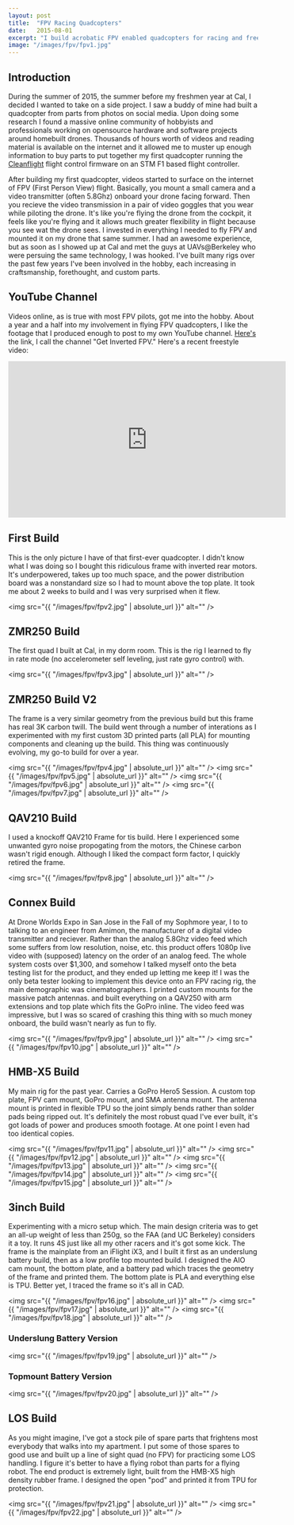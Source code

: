```yaml
---
layout: post
title:  "FPV Racing Quadcopters"
date:   2015-08-01
excerpt: "I build acrobatic FPV enabled quadcopters for racing and freestyle flight."
image: "/images/fpv/fpv1.jpg"
---
```


## Introduction

During the summer of 2015, the summer before my freshmen year at Cal, I decided I wanted to take on a side project. I saw a buddy of mine had built a quadcopter from parts from photos on social media. Upon doing some research I found a massive online community of hobbyists and professionals working on opensource hardware and software projects around homebuilt drones. Thousands of hours worth of videos and reading material is available on the internet and it allowed me to muster up enough information to buy parts to put together my first quadcopter running the <a href="https://github.com/cleanflight/cleanflight">Cleanflight</a> flight control firmware on an STM F1 based flight controller.

After building my first quadcopter, videos started to surface on the internet of FPV (First Person View) flight. Basically, you mount a small camera and a video transmitter (often 5.8Ghz) onboard your drone facing forward. Then you recieve the video transmission in a pair of video goggles that you wear while piloting the drone. It's like you're flying the drone from the cockpit, it feels like you're flying and it allows much greater flexibility in flight because you see wat the drone sees. I invested in everything I needed to fly FPV and mounted it on my drone that same summer. I had an awesome experience, but as soon as I showed up at Cal and met the guys at UAVs@Berkeley who were persuing the same technology, I was hooked. I've built many rigs over the past few years I've been involved in the hobby, each increasing in craftsmanship, forethought, and custom parts.

## YouTube Channel

Videos online, as is true with most FPV pilots, got me into the hobby. About a year and a half into my involvement in flying FPV quadcopters, I like the footage that I produced enough to post to my own YouTube channel. <a href="https://www.youtube.com/channel/UCdd2_nB8uUar0n4pbsSSuJw">Here's</a> the link, I call the channel "Get Inverted FPV." Here's a recent freestyle video:

<div class="video-wrapper">
	<div class="video-responsive">
		<iframe width="560" height="315" src="https://www.youtube.com/embed/uR2xS1kjnU0" frameborder="0" gesture="media" allow="encrypted-media" allowfullscreen></iframe>
	</div>
</div>

## First Build

This is the only picture I have of that first-ever quadcopter. I didn't know what I was doing so I bought this ridiculous frame with inverted rear motors. It's underpowered, takes up too much space, and the power distribution board was a nonstandard size so I had to mount above the top plate. It took me about 2 weeks to build and I was very surprised when it flew.

<span class="image main"><img src="{{ "/images/fpv/fpv2.jpg" | absolute_url }}" alt="" /></span>

## ZMR250 Build

The first quad I built at Cal, in my dorm room. This is the rig I learned to fly in rate mode (no accelerometer self leveling, just rate gyro control) with.

<span class="image main"><img src="{{ "/images/fpv/fpv3.jpg" | absolute_url }}" alt="" /></span>

## ZMR250 Build V2

The frame is a very similar geometry from the previous build but this frame has real 3K carbon twill. The build went through a number of interations as I experimented with my first custom 3D printed parts (all PLA) for mounting components and cleaning up the build. This thing was continuously evolving, my go-to build for over a year.

<span class="image main"><img src="{{ "/images/fpv/fpv4.jpg" | absolute_url }}" alt="" /></span>
<span class="image main"><img src="{{ "/images/fpv/fpv5.jpg" | absolute_url }}" alt="" /></span>
<span class="image main"><img src="{{ "/images/fpv/fpv6.jpg" | absolute_url }}" alt="" /></span>
<span class="image main"><img src="{{ "/images/fpv/fpv7.jpg" | absolute_url }}" alt="" /></span>

## QAV210 Build

I used a knockoff QAV210 Frame for tis build. Here I experienced some unwanted gyro noise propogating from the motors, the Chinese carbon wasn't rigid enough. Although I liked the compact form factor, I quickly retired the frame.

<span class="image main"><img src="{{ "/images/fpv/fpv8.jpg" | absolute_url }}" alt="" /></span>

## Connex Build

At Drone Worlds Expo in San Jose in the Fall of my Sophmore year, I to to talking to an engineer from Amimon, the manufacturer of a digital video transmitter and reciever. Rather than the analog 5.8Ghz video feed which some suffers from low resolution, noise, etc. this product offers 1080p live video with (supposed) latency on the order of an analog feed. The whole system costs over $1,300, and somehow I talked myself onto the beta testing list for the product, and they ended up letting me keep it! I was the only beta tester looking to implement this device onto an FPV racing rig, the main demographic was cinematographers. I printed custom mounts for the massive patch antennas. and built everything on a QAV250 with arm extensions and top plate which fits the GoPro inline. The video feed was impressive, but I was so scared of crashing this thing with so much money onboard, the build wasn't nearly as fun to fly.

<span class="image main"><img src="{{ "/images/fpv/fpv9.jpg" | absolute_url }}" alt="" /></span>
<span class="image main"><img src="{{ "/images/fpv/fpv10.jpg" | absolute_url }}" alt="" /></span>

## HMB-X5 Build

My main rig for the past year. Carries a GoPro Hero5 Session. A custom top plate, FPV cam mount, GoPro mount, and SMA antenna mount. The antenna mount is printed in flexible TPU so the joint simply bends rather than solder pads being ripped out. It's definitely the most robust quad I've ever built, it's got loads of power and produces smooth footage. At one point I even had too identical copies. 

<span class="image main"><img src="{{ "/images/fpv/fpv11.jpg" | absolute_url }}" alt="" /></span>
<span class="image main"><img src="{{ "/images/fpv/fpv12.jpg" | absolute_url }}" alt="" /></span>
<span class="image main"><img src="{{ "/images/fpv/fpv13.jpg" | absolute_url }}" alt="" /></span>
<span class="image main"><img src="{{ "/images/fpv/fpv14.jpg" | absolute_url }}" alt="" /></span>
<span class="image main"><img src="{{ "/images/fpv/fpv15.jpg" | absolute_url }}" alt="" /></span>

## 3inch Build

Experimenting with a micro setup which. The main design criteria was to get an all-up weight of less than 250g, so the FAA (and UC Berkeley) considers it a toy. It runs 4S just like all my other racers and it's got some kick. The frame is the mainplate from an iFlight iX3, and I built it first as an underslung battery build, then as a low profile top mounted build. I designed the AIO cam mount, the bottom plate, and a battery pad which traces the geometry of the frame and printed them. The bottom plate is PLA and everything else is TPU. Better yet, I traced the frame so it's all in CAD.

<span class="image main"><img src="{{ "/images/fpv/fpv16.jpg" | absolute_url }}" alt="" /></span>
<span class="image main"><img src="{{ "/images/fpv/fpv17.jpg" | absolute_url }}" alt="" /></span>
<span class="image main"><img src="{{ "/images/fpv/fpv18.jpg" | absolute_url }}" alt="" /></span>

### Underslung Battery Version
<span class="image main"><img src="{{ "/images/fpv/fpv19.jpg" | absolute_url }}" alt="" /></span>

### Topmount Battery Version
<span class="image main"><img src="{{ "/images/fpv/fpv20.jpg" | absolute_url }}" alt="" /></span>

## LOS Build

As you might imagine, I've got a stock pile of spare parts that frightens most everybody that walks into my apartment. I put some of those spares to good use and built up a line of sight quad (no FPV) for practicing some LOS handling. I figure it's better to have a flying robot than parts for a flying robot. The end product is extremely light, built from the HMB-X5 high density rubber frame. I designed the open "pod" and printed it from TPU for protection.

<span class="image main"><img src="{{ "/images/fpv/fpv21.jpg" | absolute_url }}" alt="" /></span>
<span class="image main"><img src="{{ "/images/fpv/fpv22.jpg" | absolute_url }}" alt="" /></span>



